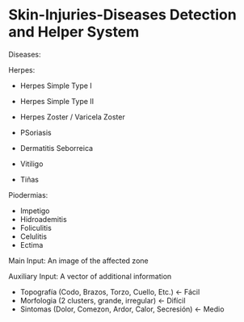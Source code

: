 # Skin-Injuries-Diseases Detection and Helper System

Diseases:

Herpes:
* Herpes Simple Type I
* Herpes Simple Type II
* Herpes Zoster / Varicela Zoster

* PSoriasis
* Dermatitis Seborreica
* Vitiligo
* Tiñas

Piodermias:
* Impetigo
* Hidroademitis
* Foliculitis
* Celulitis
* Ectima


Main Input:
An image of the affected zone

Auxiliary Input:
A vector of additional information
- Topografía (Codo, Brazos, Torzo, Cuello, Etc.) <- Fácil
- Morfologia (2 clusters, grande, irregular) <- Difícil
- Sintomas   (Dolor, Comezon, Ardor, Calor, Secresión) <- Medio



